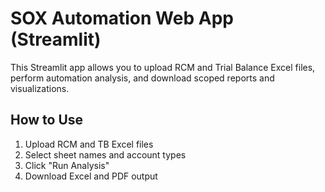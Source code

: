 # SOX Automation Web App (Streamlit)

This Streamlit app allows you to upload RCM and Trial Balance Excel files, perform automation analysis, and download scoped reports and visualizations.

## How to Use

1. Upload RCM and TB Excel files
2. Select sheet names and account types
3. Click \"Run Analysis\"
4. Download Excel and PDF output
